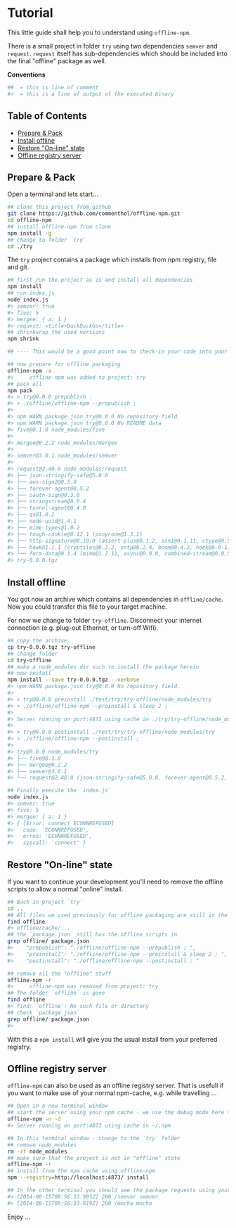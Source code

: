 # Tutorial

This little guide shall help you to understand using `offline-npm`.

There is a small project in folder `try` using two dependencies `semver` and `request`.
`request` itself has sub-dependencies which should be included into the final "offline" package as well.

**Conventions**

```bash
##  = this is line of comment
#>  = this is a line of output of the executed binary
```

## Table of Contents

* [Prepare & Pack](#prepare-pack)
* [Install offline](#install-offline)
* [Restore "On-line" state](#restore-on-line-state)
* [Offline registry server](#offline-registry-server)


## Prepare & Pack

Open a terminal and lets start...

```bash
## clone this project from github
git clone https://github.com/commenthol/offline-npm.git
cd offline-npm
## install offline-npm from clone
npm install -g
## change to folder `try`
cd ./try
```

The `try` project contains a package which installs from npm registry, file and git.

```bash
## first run the project as is and install all dependencies
npm install
## run index.js
node index.js
#> semver: true
#> five: 5
#> mergee: { a: 1 }
#> request: <title>DuckDuckGo</title>
## shrinkwrap the used versions
npm shrink

## ---- This would be a good point now to check-in your code into your GIT

## now prepare for offline packaging
offline-npm -a
#>     offline-npm was added to project: try
## pack all
npm pack
#> > try@0.0.0 prepublish .
#> > ./offline/offline-npm --prepublish ;
#>
#> npm WARN package.json try@0.0.0 No repository field.
#> npm WARN package.json try@0.0.0 No README data
#> five@0.1.0 node_modules/five
#>
#> mergee@0.2.2 node_modules/mergee
#>
#> semver@3.0.1 node_modules/semver
#>
#> request@2.40.0 node_modules/request
#> ├── json-stringify-safe@5.0.0
#> ├── aws-sign2@0.5.0
#> ├── forever-agent@0.5.2
#> ├── oauth-sign@0.3.0
#> ├── stringstream@0.0.4
#> ├── tunnel-agent@0.4.0
#> ├── qs@1.0.2
#> ├── node-uuid@1.4.1
#> ├── mime-types@1.0.2
#> ├── tough-cookie@0.12.1 (punycode@1.3.1)
#> ├── http-signature@0.10.0 (assert-plus@0.1.2, asn1@0.1.11, ctype@0.5.2)
#> ├── hawk@1.1.1 (cryptiles@0.2.2, sntp@0.2.4, boom@0.4.2, hoek@0.9.1)
#> └── form-data@0.1.4 (mime@1.2.11, async@0.9.0, combined-stream@0.0.5)
#> try-0.0.0.tgz
```

## Install offline

You got now an archive which contains all dependencies in `offline/cache`. Now you could transfer this file to your target machine.

For now we change to folder `try-offline`. Disconnect your internet connection (e.g. plug-out Ethernet, or turn-off Wifi).

```bash
## copy the archive
cp try-0.0.0.tgz try-offline
## change folder
cd try-offline
## make a node_modules dir such to install the package herein
## now install
npm install --save try-0.0.0.tgz --verbose
#> npm WARN package.json try@0.0.0 No repository field.
#>
#> > try@0.0.0 preinstall ./test/try/try-offline/node_modules/try
#> > ./offline/offline-npm --preinstall & sleep 2 ;
#>
#> Server running on port:4873 using cache in ./try/try-offline/node_modules/try/offline/cache/
#>
#> > try@0.0.0 postinstall ./test/try/try-offline/node_modules/try
#> > ./offline/offline-npm --postinstall ;
#>
#> try@0.0.0 node_modules/try
#> ├── five@0.1.0
#> ├── mergee@0.2.2
#> ├── semver@3.0.1
#> └── request@2.40.0 (json-stringify-safe@5.0.0, forever-agent@0.5.2, aws-sign2@0.5.0, oauth-sign@0.3.0, stringstream@0.0.4, tunnel-agent@0.4.0, qs@1.0.2, node-uuid@1.4.1, mime-types@1.0.2, form-data@0.1.4, tough-cookie@0.12.1, http-signature@0.10.0, hawk@1.1.1)

## Finally execute the `index.js`
node index.js
#> semver: true
#> five: 5
#> mergee: { a: 1 }
#> { [Error: connect ECONNREFUSED]
#>   code: 'ECONNREFUSED',
#>   errno: 'ECONNREFUSED',
#>   syscall: 'connect' }
```

## Restore "On-line" state

If you want to continue your development you'll need to remove the offline scripts to allow a normal "online" install.

```bash
## Back in project `try`
cd ..
## All files we used previously for offline packaging are still in the folder `offline`
find offline
#> offline/cache/...
## the `package.json` still has the offline scripts in
grep offline/ package.json
#>    "prepublish": "./offline/offline-npm --prepublish ; ",
#>    "preinstall": "./offline/offline-npm --preinstall & sleep 2 ; ",
#>    "postinstall": "./offline/offline-npm --postinstall ; "

## remove all the "offline" stuff
offline-npm -r
#>     offline-npm was removed from project: try
## The folder `offline` is gone
find offline
#> find: `offline': No such file or directory
## check `package.json`
grep offline/ package.json
#>
```

With this a `npm install` will give you the usual install from your preferred registry.

## Offline registry server

`offline-npm` can also be used as an offline registry server. That is usefull if you want to make use of your normal npm-cache, e.g. while travelling ...

```bash
## Open in a new terminal window
## start the server using your npm cache - we use the debug mode here to see the requests
offline-npm -n -d
#> Server running on port:4873 using cache in ~/.npm

## In this terminal window - change to the `try` folder
## remove node_modules
rm -rf node_modules
## make sure that the project is not in "offline" state
offline-npm -r
## install from the npm cache using offline-npm
npm --registry=http://localhost:4873/ install

## In the other terminal you should see the package requests using your offline registry server
#> [2014-08-15T08:56:33.905Z] 200 /semver semver
#> [2014-08-15T08:56:33.919Z] 200 /mocha mocha
```

Enjoy ...
